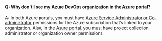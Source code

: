 #### Q:  Why don't I see my Azure DevOps organization in the Azure portal?

A:  In both Azure portals, you must have
[Azure Service Administrator or Co-administrator](/azure/billing-add-change-azure-subscription-administrator) 
permissions for the Azure subscription that's linked to your organization.
Also, in the [Azure portal](https://portal.azure.com), you must have project collection administrator or organization owner permissions.